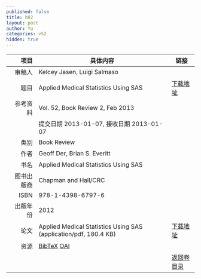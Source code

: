 ```yaml
---
published: false
title: b02
layout: post
author: Yu
categories: v52
hidden: true
---
```


| 项目 | 具体内容 | 链接 |
|---:|---|---|
| 审稿人 | Kelcey Jasen, Luigi Salmaso| |
| 题目 |Applied Medical Statistics Using SAS | [下载地址](http://www.jstatsoft.org/v52/b02/paper) |
| 参考资料 |Vol. 52, Book Review 2, Feb 2013 | |
| | 提交日期 2013-01-07, 接收日期 2013-01-07| | 
| 类别 | Book Review| |
| 作者 | Geoff Der, Brian S. Everitt| |
| 书名| Applied Medical Statistics Using SAS| |
| 图书出版商 | Chapman and Hall/CRC| |
| ISBN | 978-1-4398-6797-6| |
| 出版年份 | 2012| |
| 论文 | Applied Medical Statistics Using SAS  (application/pdf, 180.4 KB)| [下载地址](http://www.jstatsoft.org/v52/b02/paper) |
| 资源 | [BibTeX](http://www.jstatsoft.org/v52/b02/bibtex) [OAI](http://www.jstatsoft.org/oai?verb=GetRecord&identifier=oai.jstatsoft/v52/b02&prefix=oai_dc)| |
| |  | [返回卷目录]({{site.baseurl}}/volume/v52.html) |